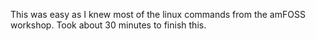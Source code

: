 This was easy as I knew most of the linux commands from the amFOSS workshop. Took about 30 minutes to finish this.

